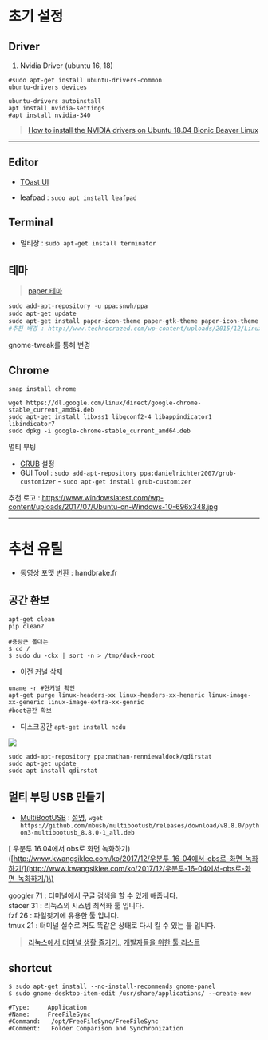 # 초기 설정

## Driver 

1. Nvidia Driver \(ubuntu 16, 18\)

```
#sudo apt-get install ubuntu-drivers-common
ubuntu-drivers devices

ubuntu-drivers autoinstall
apt install nvidia-settings
#apt install nvidia-340
```

> [How to install the NVIDIA drivers on Ubuntu 18.04 Bionic Beaver Linux ](https://linuxconfig.org/how-to-install-the-nvidia-drivers-on-ubuntu-18-04-bionic-beaver-linux)

---

## Editor

* [TOast UI](https://nhnent.github.io/tui.editor/)

* leafpad : `sudo apt install leafpad`

## Terminal 

* 멀티창 : `sudo apt-get install terminator`



## 테마 

> [paper 테마](https://snwh.org/paper)

```python
sudo add-apt-repository -u ppa:snwh/ppa
sudo apt-get update
sudo apt-get install paper-icon-theme paper-gtk-theme paper-icon-theme
#추천 배경 : http://www.technocrazed.com/wp-content/uploads/2015/12/Linux-Wallpaper-32.png
```

gnome-tweak를 통해 변경 


## Chrome

```
snap install chrome
```

```
wget https://dl.google.com/linux/direct/google-chrome-stable_current_amd64.deb 
sudo apt-get install libxss1 libgconf2-4 libappindicator1 libindicator7
sudo dpkg -i google-chrome-stable_current_amd64.deb
```

멀티 부팅 
- [GRUB](http://programmingskills.net/archives/190) 설정
- GUI Tool : `sudo add-apt-repository ppa:danielrichter2007/grub-customizer` - `sudo apt-get install grub-customizer`

추천 로고 : https://www.windowslatest.com/wp-content/uploads/2017/07/Ubuntu-on-Windows-10-696x348.jpg



---



# 추천 유틸



- 동영상 포맷 변환 : handbrake.fr


## 공간 환보

```
apt-get clean
pip clean?

#용량큰 폴더는 
$ cd /
$ sudo du -ckx | sort -n > /tmp/duck-root
```

- 이전 커널 삭제 
```
uname -r #현커널 확인
apt-get purge linux-headers-xx linux-headers-xx-heneric linux-image-xx-generic linux-image-extra-xx-genric 
#boot공간 확보 
```


- 디스크공간 `apt-get install ncdu`

![](https://static.makeuseof.com/wp-content/uploads/2017/08/muo-linux-diskusagetools-qdirstat.png)

```
sudo add-apt-repository ppa:nathan-renniewaldock/qdirstat
sudo apt-get update
sudo apt install qdirstat
```



## 멀티 부팅 USB 만들기

* [MultiBootUSB](http://multibootusb.org/page_download/) : [설명](https://itsfoss.com/multiple-linux-one-usb/), `wget https://github.com/mbusb/multibootusb/releases/download/v8.8.0/python3-multibootusb_8.8.0-1_all.deb`


\[ 우분투 16.04에서 obs로 화면 녹화하기\)\([http://www.kwangsiklee.com/ko/2017/12/우분투-16-04에서-obs로-화면-녹화하기/](http://www.kwangsiklee.com/ko/2017/12/우분투-16-04에서-obs로-화면-녹화하기/)\)

googler 71 : 터미널에서 구글 검색을 할 수 있게 해줍니다.  
stacer 31 : 리눅스의 시스템 최적화 툴 입니다.  
fzf 26 : 파일찾기에 유용한 툴 입니다.  
tmux 21 : 터미널 실수로 꺼도 똑같은 상태로 다시 킬 수 있는 툴 입니다.

> [리눅스에서 터미널 생활 즐기기.](http://black7375.tistory.com/15), [개발자들을 위한 툴 리스트](https://www.codentalks.com/t/topic/181)


## shortcut 

```
$ sudo apt-get install --no-install-recommends gnome-panel
$ sudo gnome-desktop-item-edit /usr/share/applications/ --create-new

#Type: 	   Application 
#Name: 	   FreeFileSync
#Command:   /opt/FreeFileSync/FreeFileSync		
#Comment:   Folder Comparison and Synchronization
```


